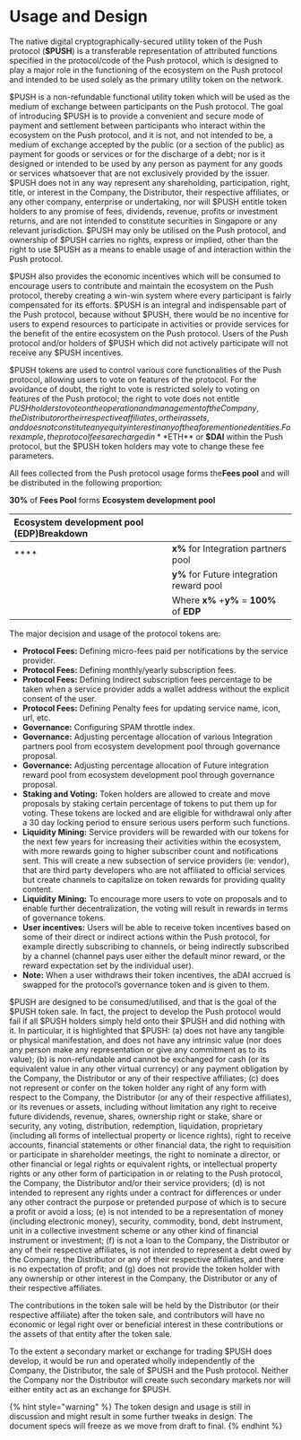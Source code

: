 # Usage and Design

The native digital cryptographically-secured utility token of the Push protocol \(**$PUSH**\) is a transferable representation of attributed functions specified in the protocol/code of the Push protocol, which is designed to play a major role in the functioning of the ecosystem on the Push protocol and intended to be used solely as the primary utility token on the network.

$PUSH is a non-refundable functional utility token which will be used as the medium of exchange between participants on the Push protocol. The goal of introducing $PUSH is to provide a convenient and secure mode of payment and settlement between participants who interact within the ecosystem on the Push protocol, and it is not, and not intended to be, a medium of exchange accepted by the public \(or a section of the public\) as payment for goods or services or for the discharge of a debt; nor is it designed or intended to be used by any person as payment for any goods or services whatsoever that are not exclusively provided by the issuer. $PUSH does not in any way represent any shareholding, participation, right, title, or interest in the Company, the Distributor, their respective affiliates, or any other company, enterprise or undertaking, nor will $PUSH entitle token holders to any promise of fees, dividends, revenue, profits or investment returns, and are not intended to constitute securities in Singapore or any relevant jurisdiction. $PUSH may only be utilised on the Push protocol, and ownership of $PUSH carries no rights, express or implied, other than the right to use $PUSH as a means to enable usage of and interaction within the Push protocol.

$PUSH also provides the economic incentives which will be consumed to encourage users to contribute and maintain the ecosystem on the Push protocol, thereby creating a win-win system where every participant is fairly compensated for its efforts. $PUSH is an integral and indispensable part of the Push protocol, because without $PUSH, there would be no incentive for users to expend resources to participate in activities or provide services for the benefit of the entire ecosystem on the Push protocol. Users of the Push protocol and/or holders of $PUSH which did not actively participate will not receive any $PUSH incentives.

$PUSH tokens are used to control various core functionalities of the Push protocol, allowing users to vote on features of the protocol. For the avoidance of doubt, the right to vote is restricted solely to voting on features of the Push protocol; the right to vote does not entitle $PUSH holders to vote on the operation and management of the Company, the Distributor or their respective affiliates, or their assets, and does not constitute any equity interest in any of the aforementioned entities. For example, the protocol fees are charged in **$ETH** or **$DAI** within the Push protocol, but the $PUSH token holders may vote to change these fee parameters.

All fees collected from the Push protocol usage forms the ​**Fees pool** ​and will be distributed in the following proportion:

**30%​** of **Fees Pool** forms **Ecosystem development pool**

| **Ecosystem development pool \(EDP\)​ Breakdown** |  |
| :--- | :--- |
| \*\*\*\* | **x%**​ for Integration partners pool |
|  | **y%**​ for Future integration reward pool |
|  | Where​ **x%**​ + **​y%**​ = ​**100%​** of **E​DP** |

The major decision and usage of the protocol tokens are:

* **Protocol Fees:** ​Defining micro-fees paid per notifications by the service provider.
* **Protocol Fees:** ​Defining monthly/yearly subscription fees.
* **Protocol Fees:** ​Defining Indirect subscription fees percentage to be taken when a service provider adds a wallet address without the explicit consent of the user.
* **Protocol Fees:​** Defining Penalty fees for updating service name, icon, url, etc.
* **Governance:** ​Configuring SPAM throttle index.
* **Governance:**​ Adjusting percentage allocation of various Integration partners pool from ecosystem development pool through governance proposal.
* **Governance:** ​Adjusting percentage allocation of Future integration reward pool from ecosystem development pool through governance proposal.
* **Staking and Voting:** ​Token holders are allowed to create and move proposals by staking certain percentage of tokens to put them up for voting. These tokens are locked and are eligible for withdrawal only after a 30 day locking period to ensure serious users perform such functions.
* **Liquidity Mining:​** Service providers will be rewarded with our tokens for the next few years for increasing their activities within the ecosystem, with more rewards going to higher subscriber count and notifications sent. This will create a new subsection of service providers \(ie: vendor\), that are third party developers who are not affiliated to official services but create channels to capitalize on token rewards for providing quality content.
* **Liquidity Mining:** ​To encourage more users to vote on proposals and to enable further decentralization, the voting will result in rewards in terms of governance tokens.
* **User incentives:** Users will be able to receive token incentives based on some of their direct or indirect actions within the Push protocol, for example directly subscribing to channels, or being indirectly subscribed by a channel \(channel pays user either the default minor reward, or the reward expectation set by the individual user\).
* **Note:** ​When a user withdraws their token incentives, the aDAI accrued is swapped for the protocol’s governance token and is given to them.

$PUSH are designed to be consumed/utilised, and that is the goal of the $PUSH token sale. In fact, the project to develop the Push protocol would fail if all $PUSH holders simply held onto their $PUSH and did nothing with it. In particular, it is highlighted that $PUSH: \(a\) does not have any tangible or physical manifestation, and does not have any intrinsic value \(nor does any person make any representation or give any commitment as to its value\); \(b\) is non-refundable and cannot be exchanged for cash \(or its equivalent value in any other virtual currency\) or any payment obligation by the Company, the Distributor or any of their respective affiliates; \(c\) does not represent or confer on the token holder any right of any form with respect to the Company, the Distributor \(or any of their respective affiliates\), or its revenues or assets, including without limitation any right to receive future dividends, revenue, shares, ownership right or stake, share or security, any voting, distribution, redemption, liquidation, proprietary \(including all forms of intellectual property or licence rights\), right to receive accounts, financial statements or other financial data, the right to requisition or participate in shareholder meetings, the right to nominate a director, or other financial or legal rights or equivalent rights, or intellectual property rights or any other form of participation in or relating to the Push protocol, the Company, the Distributor and/or their service providers; \(d\) is not intended to represent any rights under a contract for differences or under any other contract the purpose or pretended purpose of which is to secure a profit or avoid a loss; \(e\) is not intended to be a representation of money \(including electronic money\), security, commodity, bond, debt instrument, unit in a collective investment scheme or any other kind of financial instrument or investment; \(f\) is not a loan to the Company, the Distributor or any of their respective affiliates, is not intended to represent a debt owed by the Company, the Distributor or any of their respective affiliates, and there is no expectation of profit; and \(g\) does not provide the token holder with any ownership or other interest in the Company, the Distributor or any of their respective affiliates.

The contributions in the token sale will be held by the Distributor \(or their respective affiliate\) after the token sale, and contributors will have no economic or legal right over or beneficial interest in these contributions or the assets of that entity after the token sale.

To the extent a secondary market or exchange for trading $PUSH does develop, it would be run and operated wholly independently of the Company, the Distributor, the sale of $PUSH and the Push protocol. Neither the Company nor the Distributor will create such secondary markets nor will either entity act as an exchange for $PUSH.

{% hint style="warning" %}
The token design and usage is still in discussion and might result in some further tweaks in design. The document specs will freeze as we move from draft to final.
{% endhint %}

